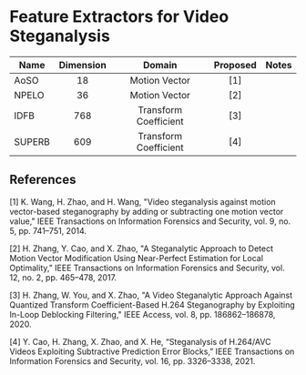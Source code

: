 # Feature Extractors for Video Steganalysis

Name|Dimension|Domain|Proposed|Notes
----|:-------:|:----:|:------:|-----
AoSO|18|Motion Vector|[1]
NPELO|36|Motion Vector|[2]
IDFB|768|Transform Coefficient|[3]
SUPERB|609|Transform Coefficient|[4]

## References
[1] K. Wang, H. Zhao, and H. Wang, "Video steganalysis against motion vector-based steganography by adding or subtracting one motion vector value," IEEE Transactions on Information Forensics and Security, vol. 9, no. 5, pp. 741–751, 2014.

[2] H. Zhang, Y. Cao, and X. Zhao, "A Steganalytic Approach to Detect Motion Vector Modification Using Near-Perfect Estimation for Local Optimality," IEEE Transactions on Information Forensics and Security, vol. 12, no. 2, pp. 465–478, 2017.

[3] H. Zhang, W. You, and X. Zhao, "A Video Steganalytic Approach Against Quantized Transform Coefficient-Based H.264 Steganography by Exploiting In-Loop Deblocking Filtering," IEEE Access, vol. 8, pp. 186862–186878, 2020.

[4] Y. Cao, H. Zhang, X. Zhao, and X. He, “Steganalysis of H.264/AVC Videos Exploiting Subtractive Prediction Error Blocks,” IEEE Transactions on Information Forensics and Security, vol. 16, pp. 3326–3338, 2021.
